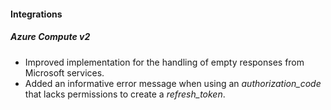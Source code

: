 
#### Integrations
##### Azure Compute v2
- Improved implementation for the handling of empty responses from Microsoft services.
- Added an informative error message when using an *authorization_code* that lacks permissions to create a *refresh_token*. 
